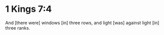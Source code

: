 # 1 Kings 7:4

And [there were] windows [in] three rows, and light [was] against light [in] three ranks.